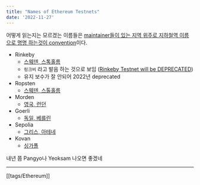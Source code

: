 ```yaml
---
title: "Names of Ethereum Testnets"
date: '2022-11-27'
---
```


어떻게 읽는지는 모르겠는 이름들은 [maintainer들이 있는 지역 위주로 지하철역 이름으로 명명 하는것이 convention](https://ethereum.stackexchange.com/a/35387/54687)이다.

- Rinkeby
	- [스웨덴, 스톡홀름](https://www.google.com/maps/place/Rinkeby/@59.3884052,17.9286929,15z/data=!4m5!3m4!1s0x0:0x4354dd26369fac1!8m2!3d59.3884052!4d17.9286929)
	- `링크비` 라고 발음 하는 것으로 보임 ([Rinkeby Testnet will be DEPRECATED](https://youtu.be/dcznp3hU5CI))
	- 유지 보수가 잘 안되어 2022년 deprecated
- Ropsten
	- [스웨덴, 스톨홀름](https://www.google.com/maps/place/Ropsten/@59.357298,18.1000293,17z/data=!4m12!1m6!3m5!1s0x465f9d301e213c4b:0xa9af164af3c2a1ca!2sRopsten!8m2!3d59.357298!4d18.102218!3m4!1s0x465f9d301e213c4b:0xa9af164af3c2a1ca!8m2!3d59.357298!4d18.102218)
- Morden
	- [영국, 런던](https://www.google.com/maps/place/Morden/@51.4022497,-0.1968954,17z/data=!4m5!3m4!1s0x4876089ba1084197:0x2ac7b58e423b864b!8m2!3d51.4022497!4d-0.1947067)
- Goerli
	- [독일, 베를린](https://www.google.com/maps/place/U+G%C3%B6rlitzer+Bahnhof/@52.4992551,13.4191297,16z/data=!4m10!1m2!2m1!1sgoerli+station!3m6!1s0x47a84e4af295909d:0xd9b72d06f221bcfc!8m2!3d52.4992551!4d13.4278844!15sCg5nb2VybGkgc3RhdGlvbloQIg5nb2VybGkgc3RhdGlvbpIBDHRyYW5zaXRfc3RvcJoBI0NoWkRTVWhOTUc5blMwVkpRMEZuU1VSWk9ISjVVRXAzRUFF4AEA!16zL20vMDR5NWxq)
- Sepolia
	- [그리스, 아테네](https://www.google.com/maps/place/Sepolia/@38.0026465,23.7113494,17z/data=!4m12!1m6!3m5!1s0x14a1a3299722b181:0x1d570a15b544d282!2sSepolia!8m2!3d38.0026465!4d23.7135381!3m4!1s0x14a1a3299722b181:0x1d570a15b544d282!8m2!3d38.0026465!4d23.7135381)
- Kovan
	- [싱가폴](https://www.google.com/maps/place/Kovan+MRT+Station+(NE13)/@1.359923,103.8829553,17z/data=!4m5!3m4!1s0x31da17cc075471b3:0xcbe5718d49810154!8m2!3d1.359923!4d103.885144)

내년 쯤 Pangyo나 Yeoksam 나오면 좋겠네

---
[[tags/Ethereum]]